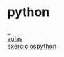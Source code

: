 # python 
<a href='https://gabrielryanft.github.io/learning/cursoemvideo' target='_self' rel='prev'>..</a><br/>
<a href='https://gabrielryanft.github.io/learning/cursoemvideo/python/aulas/' target='_self' rel='next'>aulas</a><br/>
<a href='https://gabrielryanft.github.io/learning/cursoemvideo/python/exerciciospython/' target='_self' rel='next'>exerciciospython</a><br/>
